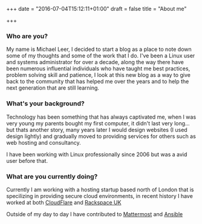 +++
date = "2016-07-04T15:12:11+01:00"
draft = false
title = "About me"

+++

### Who are you?

My name is Michael Leer, I decided to start a blog as a place to note down some of my thoughts and some of the work that I do. I've been a Linux user and systems administrator for over a decade, along the way there have been numerous influential individuals who have taught me best practices, problem solving skill and patience, I look at this new blog as a way to give back to the community that has helped me over the years and to help the next generation that are still learning.

### What's your background?
Technology has been something that has always captivated me, when I was very young my parents bought my first computer, it didn't last very long... but thats another story, many years later I would design websites (I used design lightly) and gradually moved to providing services for others such as web hosting and consultancy.

I have been working with Linux professionally since 2006 but was a avid user before that.

### What are you currently doing?
Currently I am working with a hosting startup based north of London that is specilizing in providing secure cloud environments, in recent history I have worked at both [CloudFlare](https://www.cloudflare.com/) and [Rackspace UK](https://www.rackspace.co.uk/)

Outside of my day to day I have contributed to [Mattermost](https://www.mattermost.org/) and [Ansible](https://www.ansible.com/)
